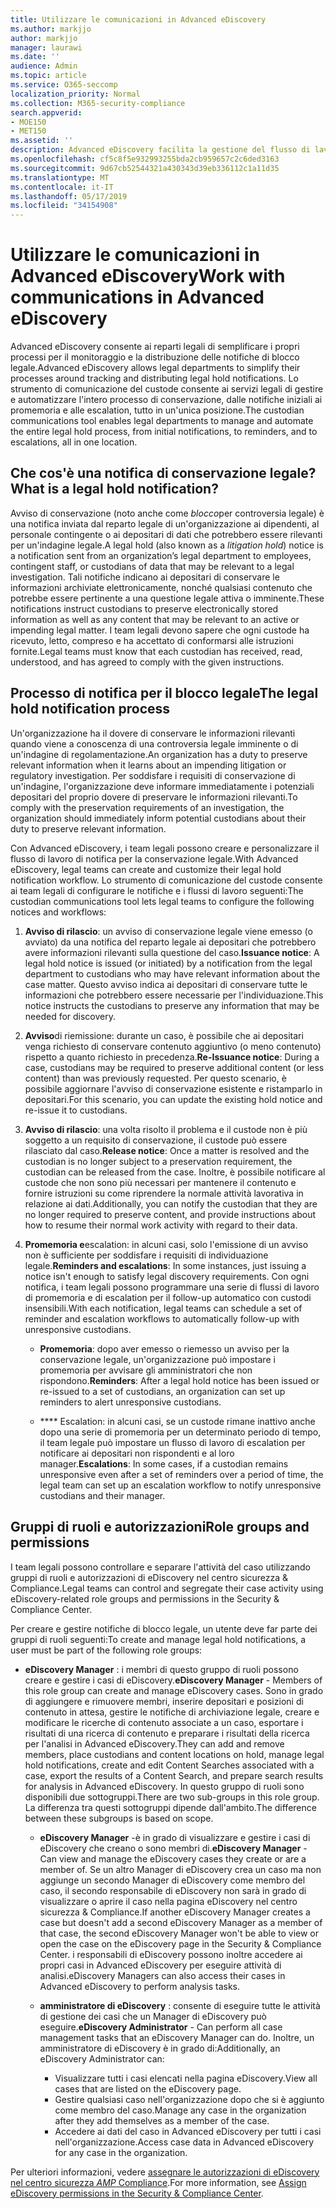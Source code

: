 ```yaml
---
title: Utilizzare le comunicazioni in Advanced eDiscovery
ms.author: markjjo
author: markjjo
manager: laurawi
ms.date: ''
audience: Admin
ms.topic: article
ms.service: O365-seccomp
localization_priority: Normal
ms.collection: M365-security-compliance
search.appverid:
- MOE150
- MET150
ms.assetid: ''
description: Advanced eDiscovery facilita la gestione del flusso di lavoro di notifica per la conservazione legale in merito alla notifica ai depositari nelle indagini legali.
ms.openlocfilehash: cf5c8f5e932993255bda2cb959657c2c6ded3163
ms.sourcegitcommit: 9d67cb52544321a430343d39eb336112c1a11d35
ms.translationtype: MT
ms.contentlocale: it-IT
ms.lasthandoff: 05/17/2019
ms.locfileid: "34154908"
---
```

# <a name="work-with-communications-in-advanced-ediscovery"></a><span data-ttu-id="5f79a-103">Utilizzare le comunicazioni in Advanced eDiscovery</span><span class="sxs-lookup"><span data-stu-id="5f79a-103">Work with communications in Advanced eDiscovery</span></span>

<span data-ttu-id="5f79a-104">Advanced eDiscovery consente ai reparti legali di semplificare i propri processi per il monitoraggio e la distribuzione delle notifiche di blocco legale.</span><span class="sxs-lookup"><span data-stu-id="5f79a-104">Advanced eDiscovery allows legal departments to simplify their processes around tracking and distributing legal hold notifications.</span></span> <span data-ttu-id="5f79a-105">Lo strumento di comunicazione del custode consente ai servizi legali di gestire e automatizzare l'intero processo di conservazione, dalle notifiche iniziali ai promemoria e alle escalation, tutto in un'unica posizione.</span><span class="sxs-lookup"><span data-stu-id="5f79a-105">The custodian communications tool enables legal departments to manage and automate the entire legal hold process, from initial notifications, to reminders, and to escalations, all in one location.</span></span>

## <a name="what-is-a-legal-hold-notification"></a><span data-ttu-id="5f79a-106">Che cos'è una notifica di conservazione legale?</span><span class="sxs-lookup"><span data-stu-id="5f79a-106">What is a legal hold notification?</span></span>

<span data-ttu-id="5f79a-107">Avviso di conservazione (noto anche come *blocco*per controversia legale) è una notifica inviata dal reparto legale di un'organizzazione ai dipendenti, al personale contingente o ai depositari di dati che potrebbero essere rilevanti per un'indagine legale.</span><span class="sxs-lookup"><span data-stu-id="5f79a-107">A legal hold (also known as a *litigation hold*) notice is a notification sent from an organization’s legal department to employees, contingent staff, or custodians of data that may be relevant to a legal investigation.</span></span> <span data-ttu-id="5f79a-108">Tali notifiche indicano ai depositari di conservare le informazioni archiviate elettronicamente, nonché qualsiasi contenuto che potrebbe essere pertinente a una questione legale attiva o imminente.</span><span class="sxs-lookup"><span data-stu-id="5f79a-108">These notifications instruct custodians to preserve electronically stored information as well as any content that may be relevant to an active or impending legal matter.</span></span> <span data-ttu-id="5f79a-109">I team legali devono sapere che ogni custode ha ricevuto, letto, compreso e ha accettato di conformarsi alle istruzioni fornite.</span><span class="sxs-lookup"><span data-stu-id="5f79a-109">Legal teams must know that each custodian has received, read, understood, and has agreed to comply with the given instructions.</span></span>

## <a name="the-legal-hold-notification-process"></a><span data-ttu-id="5f79a-110">Processo di notifica per il blocco legale</span><span class="sxs-lookup"><span data-stu-id="5f79a-110">The legal hold notification process</span></span>

<span data-ttu-id="5f79a-111">Un'organizzazione ha il dovere di conservare le informazioni rilevanti quando viene a conoscenza di una controversia legale imminente o di un'indagine di regolamentazione.</span><span class="sxs-lookup"><span data-stu-id="5f79a-111">An organization has a duty to preserve relevant information when it learns about an impending litigation or regulatory investigation.</span></span> <span data-ttu-id="5f79a-112">Per soddisfare i requisiti di conservazione di un'indagine, l'organizzazione deve informare immediatamente i potenziali depositari del proprio dovere di preservare le informazioni rilevanti.</span><span class="sxs-lookup"><span data-stu-id="5f79a-112">To comply with the preservation requirements of an investigation, the organization should immediately inform potential custodians about their duty to preserve relevant information.</span></span>

<span data-ttu-id="5f79a-113">Con Advanced eDiscovery, i team legali possono creare e personalizzare il flusso di lavoro di notifica per la conservazione legale.</span><span class="sxs-lookup"><span data-stu-id="5f79a-113">With Advanced eDiscovery, legal teams can create and customize their legal hold notification workflow.</span></span> <span data-ttu-id="5f79a-114">Lo strumento di comunicazione del custode consente ai team legali di configurare le notifiche e i flussi di lavoro seguenti:</span><span class="sxs-lookup"><span data-stu-id="5f79a-114">The custodian communications tool lets legal teams to configure the following notices and workflows:</span></span>

1. <span data-ttu-id="5f79a-115">**Avviso di rilascio**: un avviso di conservazione legale viene emesso (o avviato) da una notifica del reparto legale ai depositari che potrebbero avere informazioni rilevanti sulla questione del caso.</span><span class="sxs-lookup"><span data-stu-id="5f79a-115">**Issuance notice**: A legal hold notice is issued (or initiated) by a notification from the legal department to custodians who may have relevant information about the case matter.</span></span> <span data-ttu-id="5f79a-116">Questo avviso indica ai depositari di conservare tutte le informazioni che potrebbero essere necessarie per l'individuazione.</span><span class="sxs-lookup"><span data-stu-id="5f79a-116">This notice instructs the custodians to preserve any information that may be needed for discovery.</span></span>
   
2.  <span data-ttu-id="5f79a-117">**Avviso**di riemissione: durante un caso, è possibile che ai depositari venga richiesto di conservare contenuto aggiuntivo (o meno contenuto) rispetto a quanto richiesto in precedenza.</span><span class="sxs-lookup"><span data-stu-id="5f79a-117">**Re-Issuance notice**: During a case, custodians may be required to preserve additional content (or less content) than was previously requested.</span></span> <span data-ttu-id="5f79a-118">Per questo scenario, è possibile aggiornare l'avviso di conservazione esistente e ristamparlo in depositari.</span><span class="sxs-lookup"><span data-stu-id="5f79a-118">For this scenario, you can update the existing hold notice and re-issue it to custodians.</span></span>

3.  <span data-ttu-id="5f79a-119">**Avviso di rilascio**: una volta risolto il problema e il custode non è più soggetto a un requisito di conservazione, il custode può essere rilasciato dal caso.</span><span class="sxs-lookup"><span data-stu-id="5f79a-119">**Release notice**: Once a matter is resolved and the custodian is no longer subject to a preservation requirement, the custodian can be released from the case.</span></span> <span data-ttu-id="5f79a-120">Inoltre, è possibile notificare al custode che non sono più necessari per mantenere il contenuto e fornire istruzioni su come riprendere la normale attività lavorativa in relazione ai dati.</span><span class="sxs-lookup"><span data-stu-id="5f79a-120">Additionally, you can notify the custodian that they are no longer required to preserve content, and provide instructions about how to resume their normal work activity with regard to their data.</span></span>

4. <span data-ttu-id="5f79a-121">**Promemoria e**escalation: in alcuni casi, solo l'emissione di un avviso non è sufficiente per soddisfare i requisiti di individuazione legale.</span><span class="sxs-lookup"><span data-stu-id="5f79a-121">**Reminders and escalations**: In some instances, just issuing a notice isn't enough to satisfy legal discovery requirements.</span></span> <span data-ttu-id="5f79a-122">Con ogni notifica, i team legali possono programmare una serie di flussi di lavoro di promemoria e di escalation per il follow-up automatico con custodi insensibili.</span><span class="sxs-lookup"><span data-stu-id="5f79a-122">With each notification, legal teams can schedule a set of reminder and escalation workflows to automatically follow-up with unresponsive custodians.</span></span>

    - <span data-ttu-id="5f79a-123">**Promemoria**: dopo aver emesso o riemesso un avviso per la conservazione legale, un'organizzazione può impostare i promemoria per avvisare gli amministratori che non rispondono.</span><span class="sxs-lookup"><span data-stu-id="5f79a-123">**Reminders**:  After a legal hold notice has been issued or re-issued to a set of custodians, an organization can set up reminders to alert unresponsive custodians.</span></span>

    - <span data-ttu-id="5f79a-124">\*\*\*\* Escalation: in alcuni casi, se un custode rimane inattivo anche dopo una serie di promemoria per un determinato periodo di tempo, il team legale può impostare un flusso di lavoro di escalation per notificare ai depositari non rispondenti e al loro manager.</span><span class="sxs-lookup"><span data-stu-id="5f79a-124">**Escalations**: In some cases, if a custodian remains unresponsive even after a set of reminders over a period of time, the legal team can set up an escalation workflow to notify unresponsive custodians and their manager.</span></span>

## <a name="role-groups-and-permissions"></a><span data-ttu-id="5f79a-125">Gruppi di ruoli e autorizzazioni</span><span class="sxs-lookup"><span data-stu-id="5f79a-125">Role groups and permissions</span></span> 

<span data-ttu-id="5f79a-126">I team legali possono controllare e separare l'attività del caso utilizzando gruppi di ruoli e autorizzazioni di eDiscovery nel centro sicurezza & Compliance.</span><span class="sxs-lookup"><span data-stu-id="5f79a-126">Legal teams can control and segregate their case activity using eDiscovery-related role groups and permissions in the Security & Compliance Center.</span></span> 

<span data-ttu-id="5f79a-127">Per creare e gestire notifiche di blocco legale, un utente deve far parte dei gruppi di ruoli seguenti:</span><span class="sxs-lookup"><span data-stu-id="5f79a-127">To create and manage legal hold notifications, a user must be part of the following role groups:</span></span>

- <span data-ttu-id="5f79a-128">**eDiscovery Manager** : i membri di questo gruppo di ruoli possono creare e gestire i casi di eDiscovery.</span><span class="sxs-lookup"><span data-stu-id="5f79a-128">**eDiscovery Manager** - Members of this role group can create and manage eDiscovery cases.</span></span> <span data-ttu-id="5f79a-129">Sono in grado di aggiungere e rimuovere membri, inserire depositari e posizioni di contenuto in attesa, gestire le notifiche di archiviazione legale, creare e modificare le ricerche di contenuto associate a un caso, esportare i risultati di una ricerca di contenuto e preparare i risultati della ricerca per l'analisi in Advanced eDiscovery.</span><span class="sxs-lookup"><span data-stu-id="5f79a-129">They can add and remove members, place custodians and content locations on hold, manage legal hold notifications, create and edit Content Searches associated with a case, export the results of a Content Search, and prepare search results for analysis in Advanced eDiscovery.</span></span> <span data-ttu-id="5f79a-130">In questo gruppo di ruoli sono disponibili due sottogruppi.</span><span class="sxs-lookup"><span data-stu-id="5f79a-130">There are two sub-groups in this role group.</span></span> <span data-ttu-id="5f79a-131">La differenza tra questi sottogruppi dipende dall'ambito.</span><span class="sxs-lookup"><span data-stu-id="5f79a-131">The difference between these subgroups is based on scope.</span></span>

  - <span data-ttu-id="5f79a-132">**eDiscovery Manager** -è in grado di visualizzare e gestire i casi di eDiscovery che creano o sono membri di.</span><span class="sxs-lookup"><span data-stu-id="5f79a-132">**eDiscovery Manager** - Can view and manage the eDiscovery cases they create or are a member of.</span></span> <span data-ttu-id="5f79a-133">Se un altro Manager di eDiscovery crea un caso ma non aggiunge un secondo Manager di eDiscovery come membro del caso, il secondo responsabile di eDiscovery non sarà in grado di visualizzare o aprire il caso nella pagina eDiscovery nel centro sicurezza & Compliance.</span><span class="sxs-lookup"><span data-stu-id="5f79a-133">If another eDiscovery Manager creates a case but doesn't add a second eDiscovery Manager as a member of that case, the second eDiscovery Manager won't be able to view or open the case on the eDiscovery page in the Security & Compliance Center.</span></span> <span data-ttu-id="5f79a-134">i responsabili di eDiscovery possono inoltre accedere ai propri casi in Advanced eDiscovery per eseguire attività di analisi.</span><span class="sxs-lookup"><span data-stu-id="5f79a-134">eDiscovery Managers can also access their cases in Advanced eDiscovery to perform analysis tasks.</span></span>

  - <span data-ttu-id="5f79a-135">**amministratore di eDiscovery** : consente di eseguire tutte le attività di gestione dei casi che un Manager di eDiscovery può eseguire.</span><span class="sxs-lookup"><span data-stu-id="5f79a-135">**eDiscovery Administrator** - Can perform all case management tasks that an eDiscovery Manager can do.</span></span> <span data-ttu-id="5f79a-136">Inoltre, un amministratore di eDiscovery è in grado di:</span><span class="sxs-lookup"><span data-stu-id="5f79a-136">Additionally, an eDiscovery Administrator can:</span></span>
    
    - <span data-ttu-id="5f79a-137">Visualizzare tutti i casi elencati nella pagina eDiscovery.</span><span class="sxs-lookup"><span data-stu-id="5f79a-137">View all cases that are listed on the eDiscovery page.</span></span>
    - <span data-ttu-id="5f79a-138">Gestire qualsiasi caso nell'organizzazione dopo che si è aggiunto come membro del caso.</span><span class="sxs-lookup"><span data-stu-id="5f79a-138">Manage any case in the organization after they add themselves as a member of the case.</span></span>
    - <span data-ttu-id="5f79a-139">Accedere ai dati del caso in Advanced eDiscovery per tutti i casi nell'organizzazione.</span><span class="sxs-lookup"><span data-stu-id="5f79a-139">Access case data in Advanced eDiscovery for any case in the organization.</span></span>

<span data-ttu-id="5f79a-140">Per ulteriori informazioni, vedere [assegnare le autorizzazioni di eDiscovery nel centro sicurezza _AMP_ Compliance](../assign-ediscovery-permissions.md).</span><span class="sxs-lookup"><span data-stu-id="5f79a-140">For more information, see [Assign eDiscovery permissions in the Security & Compliance Center](../assign-ediscovery-permissions.md).</span></span>